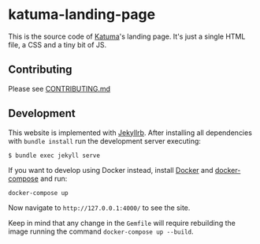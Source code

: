 # katuma-landing-page

This is the source code  of [Katuma](http://katuma.org/)'s landing page. It's just a single HTML file, a CSS and a tiny bit of JS.

## Contributing

Please see [CONTRIBUTING.md](https://github.com/coopdevs/katuma-landing-page/blob/master/CONTRIBUTING.md)

## Development

This website is implemented with [Jekyllrb](https://jekyllrb.com/). After installing all dependencies with `bundle install` run the development server executing:

```shell
$ bundle exec jekyll serve
```

If you want to develop using Docker instead, install [Docker](https://docs.docker.com/install/) and [docker-compose](https://docs.docker.com/compose/install/) and run:
```shell
docker-compose up
```

Now navigate to `http://127.0.0.1:4000/` to see the site.

Keep in mind that any change in the `Gemfile` will require rebuilding the image running the command `docker-compose up --build`.
